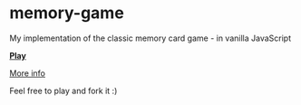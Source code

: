 # memory-game
My implementation of the classic memory card game - in vanilla JavaScript

**[Play](https://dl.dropboxusercontent.com/u/3022868/website/memorygame/index.html)**

[More info](http://luissoares.com/jogo-de-memoria/)

Feel free to play and fork it :)

